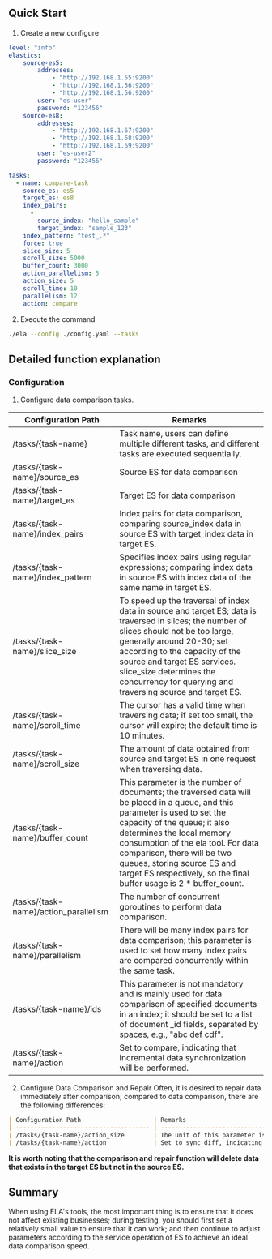 ## Quick Start

1. Create a new configure

```yaml
level: "info"
elastics:
    source-es5:
        addresses:
            - "http://192.168.1.55:9200"
            - "http://192.168.1.56:9200"
            - "http://192.168.1.56:9200"
        user: "es-user"
        password: "123456"
    source-es8:
        addresses:
            - "http://192.168.1.67:9200"
            - "http://192.168.1.68:9200"
            - "http://192.168.1.69:9200"
        user: "es-user2"
        password: "123456"

tasks:
  - name: compare-task
    source_es: es5
    target_es: es8
    index_pairs:
      -
        source_index: "hello_sample"
        target_index: "sample_123"
    index_pattern: "test_.*"
    force: true
    slice_size: 5
    scroll_size: 5000
    buffer_count: 3000
    action_parallelism: 5
    action_size: 5
    scroll_time: 10
    parallelism: 12
    action: compare
```
2. Execute the command

```bash
./ela --config ./config.yaml --tasks
```
## Detailed function explanation
### Configuration

1. Configure data comparison tasks.

| Configuration Path                    | Remarks                                                                                                              |
| ------------------------------------- | -------------------------------------------------------------------------------------------------------------------- |
| /tasks/{task-name}                    | Task name, users can define multiple different tasks, and different tasks are executed sequentially.                 |
| /tasks/{task-name}/source_es          | Source ES for data comparison                                                                                        |
| /tasks/{task-name}/target_es          | Target ES for data comparison                                                                                        |
| /tasks/{task-name}/index_pairs        | Index pairs for data comparison, comparing source_index data in source ES with target_index data in target ES.       |
| /tasks/{task-name}/index_pattern      | Specifies index pairs using regular expressions; comparing index data in source ES with index data of the same name in target ES. |
| /tasks/{task-name}/slice_size         | To speed up the traversal of index data in source and target ES; data is traversed in slices; the number of slices should not be too large, generally around 20-30; set according to the capacity of the source and target ES services. slice_size determines the concurrency for querying and traversing source and target ES. |
| /tasks/{task-name}/scroll_time        | The cursor has a valid time when traversing data; if set too small, the cursor will expire; the default time is 10 minutes. |
| /tasks/{task-name}/scroll_size        | The amount of data obtained from source and target ES in one request when traversing data.                           |
| /tasks/{task-name}/buffer_count       | This parameter is the number of documents; the traversed data will be placed in a queue, and this parameter is used to set the capacity of the queue; it also determines the local memory consumption of the ela tool. For data comparison, there will be two queues, storing source ES and target ES respectively, so the final buffer usage is 2 * buffer_count. |
| /tasks/{task-name}/action_parallelism | The number of concurrent goroutines to perform data comparison.                                                      |
| /tasks/{task-name}/parallelism        | There will be many index pairs for data comparison; this parameter is used to set how many index pairs are compared concurrently within the same task. |
| /tasks/{task-name}/ids                | This parameter is not mandatory and is mainly used for data comparison of specified documents in an index; it should be set to a list of document _id fields, separated by spaces, e.g., "abc def cdf". |
| /tasks/{task-name}/action             | Set to compare, indicating that incremental data synchronization will be performed.                                  |

2. Configure Data Comparison and Repair
Often, it is desired to repair data immediately after comparison; compared to data comparison, there are the following differences:
```markdown
| Configuration Path                    | Remarks                                                                                                              |
| ------------------------------------- | -------------------------------------------------------------------------------------------------------------------- |
| /tasks/{task-name}/action_size        | The unit of this parameter is M; the amount of data updated in one batch after comparison.                           |
| /tasks/{task-name}/action             | Set to sync_diff, indicating that data comparison will be performed and the differences will be repaired.            |
```
**It is worth noting that the comparison and repair function will delete data that exists in the target ES but not in the source ES.**

## Summary

When using ELA's tools, the most important thing is to ensure that it does not affect existing businesses; during testing, you should first set a relatively small value to ensure that it can work; and then continue to adjust parameters according to the service operation of ES to achieve an ideal data comparison speed.


